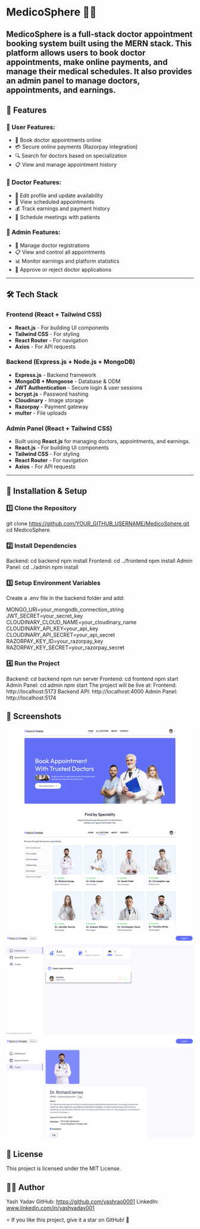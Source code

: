 # MedicoSphere 🏥💊

## MedicoSphere is a **full-stack doctor appointment booking system** built using the **MERN stack**. This platform allows users to book doctor appointments, make online payments, and manage their medical schedules. It also provides an **admin panel** to manage doctors, appointments, and earnings.

## 🚀 Features

### 🔹 User Features:

- 📅 Book doctor appointments online
- 💳 Secure online payments (Razorpay integration)
- 🔍 Search for doctors based on specialization
- 📋 View and manage appointment history

### 🔹 Doctor Features:

- 📝 Edit profile and update availability
- 📅 View scheduled appointments
- 💰 Track earnings and payment history
- 📆 Schedule meetings with patients

### 🔹 Admin Features:

- 🏥 Manage doctor registrations
- 📋 View and control all appointments
- 📊 Monitor earnings and platform statistics
- 🚀 Approve or reject doctor applications

---

## 🛠️ Tech Stack

### **Frontend** (React + Tailwind CSS)

- **React.js** - For building UI components
- **Tailwind CSS** - For styling
- **React Router** - For navigation
- **Axios** - For API requests

### **Backend** (Express.js + Node.js + MongoDB)

- **Express.js** - Backend framework
- **MongoDB + Mongoose** - Database & ODM
- **JWT Authentication** - Secure login & user sessions
- **bcrypt.js** - Password hashing
- **Cloudinary** - Image storage
- **Razorpay** - Payment gateway
- **multer** - File uploads

### **Admin Panel** (React + Tailwind CSS)

- Built using **React.js** for managing doctors, appointments, and earnings.
- **React.js** - For building UI components
- **Tailwind CSS** - For styling
- **React Router** - For navigation
- **Axios** - For API requests

---

## 🚀 Installation & Setup

### 1️⃣ Clone the Repository

git clone https://github.com/YOUR_GITHUB_USERNAME/MedicoSphere.git
cd MedicoSphere

### 2️⃣ Install Dependencies

Backend: cd backend
npm install
Frontend: cd ../frontend
npm install
Admin Panel: cd ../admin
npm install

### 3️⃣ Setup Environment Variables

Create a .env file in the backend folder and add:

MONGO_URI=your_mongodb_connection_string
JWT_SECRET=your_secret_key
CLOUDINARY_CLOUD_NAME=your_cloudinary_name
CLOUDINARY_API_KEY=your_api_key
CLOUDINARY_API_SECRET=your_api_secret
RAZORPAY_KEY_ID=your_razorpay_key
RAZORPAY_KEY_SECRET=your_razorpay_secret

### 4️⃣ Run the Project

Backend: cd backend
npm run server
Frontend: cd frontend
npm start
Admin Panel: cd admin
npm start
The project will be live at:
Frontend: http://localhost:5173
Backend API: http://localhost:4000
Admin Panel: http://localhost:5174

## 📸 Screenshots

![Home Page](screenshots/HomePage.png)
![AllDoctors Page](screenshots/AllDoctors.png)
![Doctor Dashboard Page](screenshots/DocDashboard.png)
![Doctor Profile Page](screenshots/docProfile.png)

## 📜 License

This project is licensed under the MIT License.

## 👨‍💻 Author

Yash Yadav
GitHub: https://github.com/yashrao0001
LinkedIn: www.linkedin.com/in/yashyadav001

⭐ If you like this project, give it a star on GitHub! 🚀
